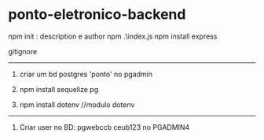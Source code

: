 # ponto-eletronico-backend

npm init : description e author
npm .\index.js
npm install express

gitignore

------------------------------
1) criar um bd postgres 'ponto' no pgadmin
2) npm install sequelize pg

3) npm install dotenv //modulo dotenv

-----------------------------
1) Criar user no BD: pgwebccb ceub123 no PGADMIN4

